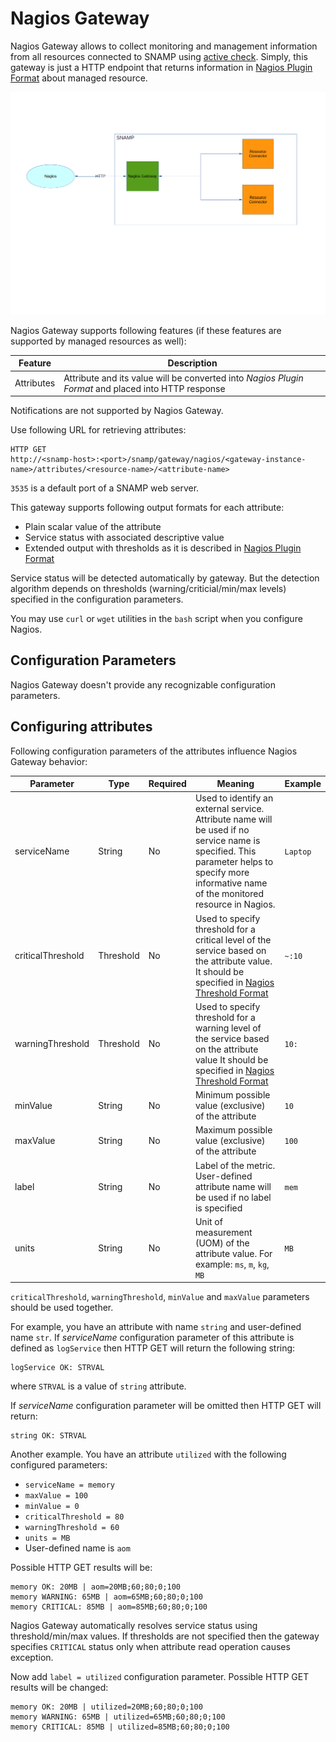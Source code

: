 Nagios Gateway
====
Nagios Gateway allows to collect monitoring and management information from all resources connected to SNAMP using [active check](http://nagios.sourceforge.net/docs/3_0/activechecks.html). Simply, this gateway is just a HTTP endpoint that returns information in [Nagios Plugin Format](http://nagios.sourceforge.net/docs/3_0/pluginapi.html) about managed resource.

![Communication Scheme](nagios-gateway.png)

Nagios Gateway supports following features (if these features are supported by managed resources as well):

Feature | Description
---- | ----
Attributes | Attribute and its value will be converted into _Nagios Plugin Format_ and placed into HTTP response

Notifications are not supported by Nagios Gateway.

Use following URL for retrieving attributes:
```
HTTP GET
http://<snamp-host>:<port>/snamp/gateway/nagios/<gateway-instance-name>/attributes/<resource-name>/<attribute-name>
```

`3535` is a default port of a SNAMP web server.

This gateway supports following output formats for each attribute:

* Plain scalar value of the attribute
* Service status with associated descriptive value
* Extended output with thresholds as it is described in [Nagios Plugin Format](http://nagios.sourceforge.net/docs/3_0/pluginapi.html)

Service status will be detected automatically by gateway. But the detection algorithm depends on thresholds (warning/criticial/min/max levels) specified in the configuration parameters.

You may use `curl` or `wget` utilities in the `bash` script when you configure Nagios.

## Configuration Parameters
Nagios Gateway doesn't provide any recognizable configuration parameters.

## Configuring attributes
Following configuration parameters of the attributes influence Nagios Gateway behavior:

Parameter | Type | Required | Meaning | Example
---- | ---- | ---- | ---- | ----
serviceName | String | No | Used to identify an external service. Attribute name will be used if no service name is specified. This parameter helps to specify more informative name of the monitored resource in Nagios. | `Laptop`
criticalThreshold | Threshold | No | Used to specify threshold for a critical level of the service based on the attribute value. It should be specified in [Nagios Threshold Format](https://nagios-plugins.org/doc/guidelines.html#THRESHOLDFORMAT) | `~:10`
warningThreshold | Threshold | No | Used to specify threshold for a warning level of the service based on the attribute value It should be specified in [Nagios Threshold Format](https://nagios-plugins.org/doc/guidelines.html#THRESHOLDFORMAT) | `10:`
minValue | String | No | Minimum possible value (exclusive) of the attribute | `10`
maxValue | String | No | Maximum possible value (exclusive) of the attribute | `100`
label | String | No | Label of the metric. User-defined attribute name will be used if no label is specified | `mem`
units | String | No | Unit of measurement (UOM) of the attribute value. For example: `ms`, `m`, `kg`, `MB` | `MB`

`criticalThreshold`, `warningThreshold`, `minValue` and `maxValue` parameters should be used together.

For example, you have an attribute with name `string` and user-defined name `str`. If _serviceName_ configuration parameter of this attribute is defined as `logService` then HTTP GET will return the following string:
```
logService OK: STRVAL
```
where `STRVAL` is a value of `string` attribute.

If _serviceName_ configuration parameter will be omitted then HTTP GET will return:
```
string OK: STRVAL
```

Another example. You have an attribute `utilized` with the following configured parameters:

* `serviceName = memory`
* `maxValue = 100`
* `minValue = 0`
* `criticalThreshold = 80`
* `warningThreshold = 60`
* `units = MB`
* User-defined name is `aom`

Possible HTTP GET results will be:
```
memory OK: 20MB | aom=20MB;60;80;0;100
memory WARNING: 65MB | aom=65MB;60;80;0;100
memory CRITICAL: 85MB | aom=85MB;60;80;0;100
```

Nagios Gateway automatically resolves service status using threshold/min/max values. If thresholds are not specified then the gateway specifies `CRITICAL` status only when attribute read operation causes exception.

Now add `label = utilized` configuration parameter. Possible HTTP GET results will be changed:
```
memory OK: 20MB | utilized=20MB;60;80;0;100
memory WARNING: 65MB | utilized=65MB;60;80;0;100
memory CRITICAL: 85MB | utilized=85MB;60;80;0;100
```
